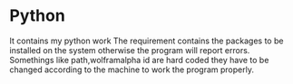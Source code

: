 # Python
It contains my python work
The requirement contains the packages to be installed on the system otherwise the program will report errors.
Somethings like path,wolframalpha id are hard coded they have to be changed according to the machine to work the program properly.
